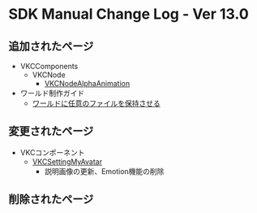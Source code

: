 # SDK Manual Change Log - Ver 13.0

## 追加されたページ

- VKCComponents
  - VKCNode
    - [VKCNodeAlphaAnimation](https://vrhikky.github.io/VketCloudSDK_Documents/13.0/VKCComponents/VKCNode/VKCNodeAlphaAnimation.html)
- ワールド制作ガイド
  - [ワールドに任意のファイルを保持させる](https://vrhikky.github.io/VketCloudSDK_Documents/latest/WorldMakingGuide/FileDeploymentConfig.html)

## 変更されたページ

- VKCコンポーネント
  - [VKCSettingMyAvatar](https://vrhikky.github.io/VketCloudSDK_Documents/latest/VketCloudSettings/MyAvatarSettings.html)
    - 説明画像の更新、Emotion機能の削除

## 削除されたページ
